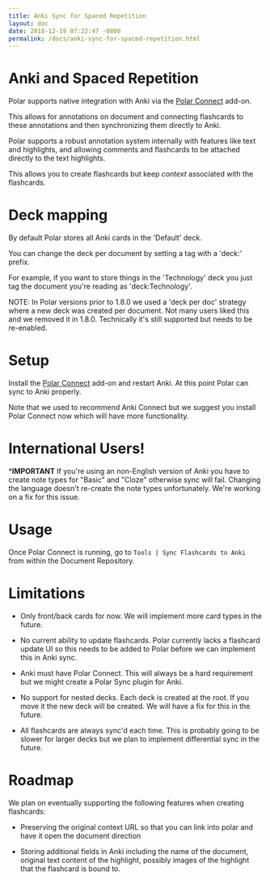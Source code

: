 ```yaml
---
title: Anki Sync for Spaced Repetition
layout: doc
date: 2018-12-19 07:22:47 -0800
permalink: /docs/anki-sync-for-spaced-repetition.html
---
```


# Anki and Spaced Repetition

Polar supports native integration with Anki via the [Polar Connect](https://ankiweb.net/shared/info/734898866) add-on.

This allows for annotations on document and connecting flashcards to these
annotations and then synchronizing them directly to Anki.

Polar supports a robust annotation system internally with features like text
and highlights, and allowing comments and flashcards to be attached directly 
to the text highlights.

This allows you to create flashcards but keep *context* associated with the 
flashcards.   

# Deck mapping

By default Polar stores all Anki cards in the 'Default' deck.

You can change the deck per document by setting a tag with a 'deck:' prefix.

For example, if you want to store things in the 'Technology' deck you just 
tag the document you're reading as 'deck:Technology'.

NOTE: In Polar versions prior to 1.8.0 we used a 'deck per doc' strategy where
a new deck was created per document.  Not many users liked this and we removed
it in 1.8.0. Technically it's still supported but needs to be re-enabled. 

# Setup

Install the [Polar Connect](https://ankiweb.net/shared/info/734898866) add-on 
and restart Anki.  At this point Polar can sync to Anki properly.

Note that we used to recommend Anki Connect but we suggest you install Polar
Connect now which will have more functionality.

# International Users!

***IMPORTANT** If you're using an non-English version of Anki you have to
create note types for "Basic" and "Cloze" otherwise sync will fail.  Changing
the language doesn't re-create the note types unfortunately.  We're working 
on a fix for this issue. 

# Usage 

Once Polar Connect is running, go to ```Tools | Sync Flashcards to Anki``` from 
within the Document Repository. 

# Limitations

- Only front/back cards for now.  We will implement more card types in the future.

- No current ability to update flashcards.  Polar currently lacks a flashcard 
  update UI so this needs to be added to Polar before we can implement this in 
  Anki sync.

- Anki must have Polar Connect. This will always be a hard requirement but we
  might create a Polar Sync plugin for Anki.

- No support for nested decks.  Each deck is created at the root.  If you move it
  the new deck will be created. We will have a fix for this in the future.

- All flashcards are always sync'd each time. This is probably going to be slower
  for larger decks but we plan to implement differential sync in the future.

# Roadmap

We plan on eventually supporting the following features when creating flashcards:

- Preserving the original context URL so that you can link into polar and
  have it open the document direction 
  
- Storing additional fields in Anki including the name of the document, 
  original text content of the highlight, possibly images of the highlight
  that the flashcard is bound to. 
